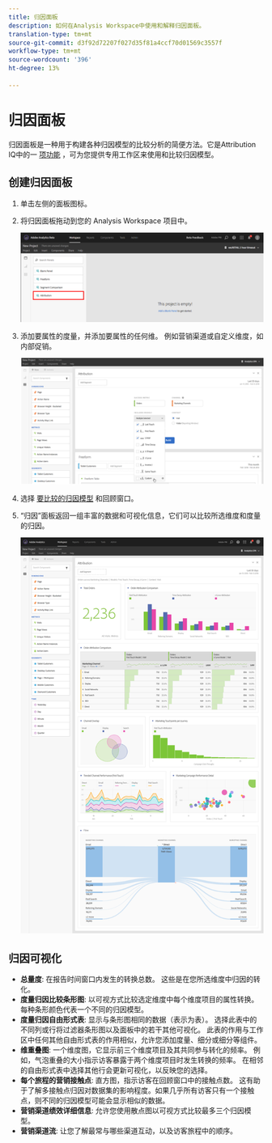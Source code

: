 ```yaml
---
title: 归因面板
description: 如何在Analysis Workspace中使用和解释归因面板。
translation-type: tm+mt
source-git-commit: d3f92d72207f027d35f81a4ccf70d01569c3557f
workflow-type: tm+mt
source-wordcount: '396'
ht-degree: 13%

---
```



# 归因面板

归因面板是一种用于构建各种归因模型的比较分析的简便方法。它是Attribution IQ中的一 [项功能](../attribution/overview.md) ，可为您提供专用工作区来使用和比较归因模型。

## 创建归因面板

1. 单击左侧的面板图标。
1. 将归因面板拖动到您的 Analysis Workspace 项目中。

   ![新的归因面板](assets/Attribution_Panel_1.png)

1. 添加要属性的度量，并添加要属性的任何维。 例如营销渠道或自定义维度，如内部促销。

   ![选择维度和度量](assets/attribution_panel2.png)

1. 选择 [要比较的归因模型](../attribution/models.md) 和回顾窗口。

1. “归因”面板返回一组丰富的数据和可视化信息，它们可以比较所选维度和度量的归因。

   ![归因可视化](assets/attr_panel_vizs.png)

## 归因可视化

* **总量度**: 在报告时间窗口内发生的转换总数。 这些是在您所选维度中归因的转化。
* **度量归因比较条形图**: 以可视方式比较选定维度中每个维度项目的属性转换。 每种条形颜色代表一个不同的归因模型。
* **度量归因自由形式表**: 显示与条形图相同的数据（表示为表）。 选择此表中的不同列或行将过滤器条形图以及面板中的若干其他可视化。 此表的作用与工作区中任何其他自由形式表的作用相似，允许您添加度量、细分或细分等组件。
* **维重叠图**: 一个维度图，它显示前三个维度项目及其共同参与转化的频率。 例如，气泡重叠的大小指示访客暴露于两个维度项目时发生转换的频率。 在相邻的自由形式表中选择其他行会更新可视化，以反映您的选择。
* **每个旅程的营销接触点**: 直方图，指示访客在回顾窗口中的接触点数。 这有助于了解多接触点归因对数据集的影响程度。如果几乎所有访客只有一个接触点，则不同的归因模型可能会显示相似的数据。
* **营销渠道绩效详细信息**: 允许您使用散点图以可视方式比较最多三个归因模型。
* **营销渠道流**: 让您了解最常与哪些渠道互动，以及访客旅程中的顺序。
